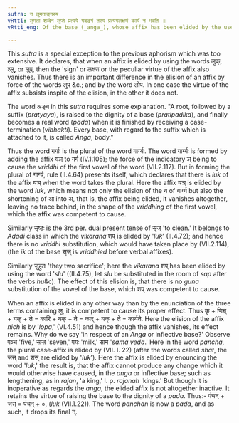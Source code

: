 ```yaml
---
sutra: न लुमताङ्गस्य
vRtti: लुमता शब्देन लुप्ते प्रत्यये यदङ्गं तस्य प्रत्ययलक्षणं कार्यं न भवति ॥
vRtti_eng: Of the base (_anga_), whose affix has been elided by the use of any of the three words containing लु, the operations dependent on it do not take place, regarding such base.

---
```

This _sutra_ is a special exception to the previous aphorism which was too extensive. It declares, that when an affix is elided by using the words लुक्, श्लु, or लुप्, then the 'sign' or लक्षण or the peculiar virtue of the affix also vanishes. Thus there is an important difference in the elision of an affix by force of the words लुप् &c.; and by the word लोप. In one case the virtue of the affix subsists inspite of the elision, in the other it does not.

The word अङ्ग in this _sutra_ requires some explanation. "A root, followed by a suffix (_pratyaya_), is raised to the dignity of a base (_pratipadika_), and finally becomes a real word (_pada_) when it is finished by receiving a case-termination (_vibhakti_). Every base, with regard to the suffix which is attached to it, is called _Anga_, body."

Thus the word गर्गाः is the plural of the word गार्ग्यः. The word गार्ग्यः is formed by adding the affix यञ् to गर्ग (IV.1.105); the force of the indicatory ञ् being to cause the _vriddhi_ of the first vowel of the word (VII.2.117). But in forming the plural of गार्ग्य, rule (II.4.64) presents itself, which declares that there is _luk_ of the affix यञ् when the word takes the plural. Here the affix यञ् is elided by the word _luk_, which means not only the elision of the य of गार्ग्य but also the shortening of आ into अ, that is, the affix being elided, it vanishes altogether, leaving no trace behind, in the shape of the _vriddhing_ of the first vowel, which the affix was competent to cause.

Similarly सृष्टः is the 3rd per. dual present tense of सृज् 'to clean.' It belongs to _Adadi_ class in which the _vikarana_ शप् is elided by '_luk_' (II.4.72); and hence there is no _vriddhi_ substitution, which would have taken place by (VII.2.114), (the _ik_ of the base सृज् is _vriddhied_ before verbal affixes).

Similarly जुहुतः 'they two sacrifice'; here the _vikarana_ शप् has been elided by using the word '_slu_' ((II.4.75), let _slu_ be substituted in the room of _sap_ after the verbs _hu_&c). The effect of this elision is, that there is no _guna_ substitution of the vowel of the base, which शप् was competent to cause.

When an affix is elided in any other way than by the enunciation of the three terms containing लु, it is competent to cause its proper effect. Thus कृ + णिच् + यक् + ते = कारि + यक् + ते = कार् + यक् + ते = कार्यते. Here the elision of the affix _nich_ is by '_lopa_,' (VI.4.51) and hence though the affix vanishes, its effect remains. Why do we say 'in respect of an _Anga_ or inflective base?' Observe पञ्च 'five,' सप्त 'seven,' पयः 'milk,' साम '_sama_ _veda_.' Here in the word _pancha_, the plural case-affix is elided by (VII. I. 22) (after the words called _shat_, the जस् and शस् are elided by '_luk_'). Here the affix is elided by enouncing the word '_luk_,' the result is, that the affix cannot produce any change which it would otherwise have caused, in the _anga_ or inflective base; such as lengthening, as in _rajan_, 'a king,' I. p. _rajanah_ 'kings.' But though it is inoperative as regards the _anga_, the elided affix is not altogether inactive. It retains the virtue of raising the base to the dignity of a _pada_. Thus:- पंचन् + जस् = पंचन् + ०, (_luk_ (VII.1.22)). The word _panchan_ is now a _pada_, and as such, it drops its final न्.